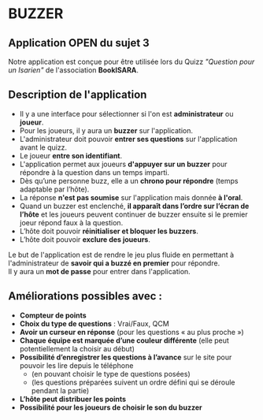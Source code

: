 # BUZZER 


## Application OPEN du sujet 3 

Notre application est conçue pour être utilisée lors du Quizz *"Question pour un Isarien"* de l'association **BookISARA**.

## Description de l'application

- Il y a une interface pour sélectionner si l'on est **administrateur** ou **joueur**.  
- Pour les joueurs, il y aura un **buzzer** sur l'application.  
- L'administrateur doit pouvoir **entrer ses questions** sur l'application avant le quizz.  
- Le joueur **entre son identifiant**.  
- L'application permet aux joueurs **d'appuyer sur un buzzer** pour répondre à la question dans un temps imparti.  
- Dès qu’une personne buzz, elle a un **chrono pour répondre** (temps adaptable par l’hôte).  
- La réponse **n'est pas soumise** sur l'application mais donnée **à l'oral**.  
- Quand un buzzer est enclenché, **il apparaît dans l’ordre sur l’écran de l’hôte** et les joueurs peuvent continuer de buzzer ensuite si le premier joeur répond faux à la question.  
- L’hôte doit pouvoir **réinitialiser et bloquer les buzzers**.  
- L’hôte doit pouvoir **exclure des joueurs**.  

Le but de l'application est de rendre le jeu plus fluide en permettant à l'administrateur de **savoir qui a buzzé en premier** pour répondre.  
Il y aura un **mot de passe** pour entrer dans l'application.  

## Améliorations possibles avec :  

- **Compteur de points**  
- **Choix du type de questions** : Vrai/Faux, QCM  
- **Avoir un curseur en réponse** (pour les questions « au plus proche »)  
- **Chaque équipe est marquée d’une couleur différente** (elle peut potentiellement la choisir au début)  
- **Possibilité d’enregistrer les questions à l’avance** sur le site pour pouvoir les lire depuis le téléphone  
  - (en pouvant choisir le type de questions posées)  
  - (les questions préparées suivent un ordre défini qui se déroule pendant la partie)  
- **L’hôte peut distribuer les points**  
- **Possibilité pour les joueurs de choisir le son du buzzer**  
